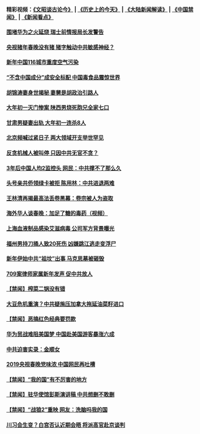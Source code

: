#### 精彩视频：[《文昭谈古论今》](http://45.32.25.56/wenzhao) | [《历史上的今天》](http://45.32.25.56/today-in-history) | [《大陆新闻解读》](http://45.32.25.56/ntdtv-comedy) | [《中国禁闻》](http://45.32.25.56/ntdtv-news) | [《新闻看点》](http://45.32.25.56/news-insight) 

 #### [围堵华为之火延烧 瑞士前情报局长发警告](../pages/prog204/a102505968.md?t=02080631?t=02080331?t=02080031?t=02072131?t=02071831?t=02071533) 

#### [央视猪年春晚没有猪 猪字触动中共敏感神经？](../pages/prog204/a102506587.md?t=02080631?t=02080331?t=02080031?t=02072131?t=02071831?t=02071533) 

#### [新年中国116城市重度空气污染](../pages/prog204/a102506534.md?t=02080631?t=02080331?t=02080031?t=02072131?t=02071831?t=02071533) 


#### [“不含中国成分”成安全标配 中国毒食品震惊世界](../pages/prog204/a102506493.md?t=02080631?t=02080331?t=02080031?t=02072131?t=02071831?t=02071533) 

#### [胡锦涛妻身世揭秘 妻舅是胡政治引路人](../pages/prog204/a102506495.md?t=02080631?t=02080331?t=02080031?t=02072131?t=02071831?t=02071533) 

#### [大年初一灭门惨案  陕西男烧死胞兄全家七口](../pages/prog204/a102506483.md?t=02080631?t=02080331?t=02080031?t=02072131?t=02071831?t=02071533) 

#### [甘肃男疑妻出轨  大年初一连杀8人](../pages/prog204/a102506458.md?t=02080631?t=02080331?t=02080031?t=02072131?t=02071831?t=02071533) 

#### [北京频喊过紧日子 两大领域开支举世罕见](../pages/prog204/a102506446.md?t=02080631?t=02080331?t=02080031?t=02072131?t=02071831?t=02071533) 

#### [反贪机械人被叫停 只因中共无官不贪？](../pages/prog204/a102506339.md?t=02080631?t=02080331?t=02080031?t=02072131?t=02071831?t=02071533) 

#### [3年后中国人均2监控头  网民：中共撑不了那么久](../pages/prog204/a102506325.md?t=02080631?t=02080331?t=02080031?t=02072131?t=02071831?t=02071533) 

#### [头号亲共侨领绿卡被拒 陈用林：中共进退两难](../pages/prog204/a102506281.md?t=02080631?t=02080331?t=02080031?t=02072131?t=02071831?t=02071533) 

#### [王林清再揭最高法丢卷黑幕：卷宗被人为盗取](../pages/prog204/a102506234.md?t=02080631?t=02080331?t=02080031?t=02072131?t=02071831?t=02071533) 

#### [海外华人谈春晚：加足了糖的毒药（视频）](../pages/prog204/a102506242.md?t=02080631?t=02080331?t=02080031?t=02072131?t=02071831?t=02071533) 

#### [上海血液制品感染艾滋病毒 公司军方背景曝光](../pages/prog204/a102505786.md?t=02080631?t=02080331?t=02080031?t=02072131?t=02071831?t=02071533) 

#### [福州男持刀捅人致20死伤 凶嫌跳江逃走变浮尸](../pages/prog204/a102506127.md?t=02080631?t=02080331?t=02080031?t=02072131?t=02071831?t=02071533) 

#### [新年伊始中共“祖坟”出事 马克思墓被砸毁](../pages/prog204/a102506073.md?t=02080631?t=02080331?t=02080031?t=02072131?t=02071831?t=02071533) 

#### [709案律师家属新年发声 促中共放人](../pages/prog204/a102506141.md?t=02080631?t=02080331?t=02080031?t=02072131?t=02071831?t=02071533) 

#### [【禁闻】榨菜二锅没有错](../pages/prog204/a102505895.md?t=02080631?t=02080331?t=02080031?t=02072131?t=02071831?t=02071533) 

#### [大豆危机重演？中共疑施压加拿大拖延油菜籽进口](../pages/prog204/a102505876.md?t=02080631?t=02080331?t=02080031?t=02072131?t=02071831?t=02071533) 

#### [【禁闻】恶搞红色经典要罚款](../pages/prog204/a102505912.md?t=02080631?t=02080331?t=02080031?t=02072131?t=02071831?t=02071533) 

#### [华为贸战难阻美国梦 中国赴美国游客暴涨六成](../pages/prog204/a102505866.md?t=02080631?t=02080331?t=02080031?t=02072131?t=02071831?t=02071533) 

#### [中共迫害实录：金顺女](../pages/prog204/a102505963.md?t=02080631?t=02080331?t=02080031?t=02072131?t=02071831?t=02071533) 

#### [2019央视春晚党味浓 中国网民再吐槽](../pages/prog204/a102505842.md?t=02080631?t=02080331?t=02080031?t=02072131?t=02071831?t=02071533) 


#### [【禁闻】“我的国”有不厉害的地方](../pages/prog204/a102505884.md?t=02080631?t=02080331?t=02080031?t=02072131?t=02071831?t=02071533) 

#### [【禁闻】驻华使馆彭斯演讲稿 中共想删不敢删](../pages/prog204/a102505889.md?t=02080631?t=02080331?t=02080031?t=02072131?t=02071831?t=02071533) 

#### [【禁闻】“战狼2”重映 网友：洗脑吗我的国](../pages/prog204/a102505873.md?t=02080631?t=02080331?t=02080031?t=02072131?t=02071831?t=02071533) 

#### [川习会生变？白宫否认近期会晤 将派高官赴京谈判](../pages/prog204/a102505719.md?t=02080631?t=02080331?t=02080031?t=02072131?t=02071831?t=02071533) 


